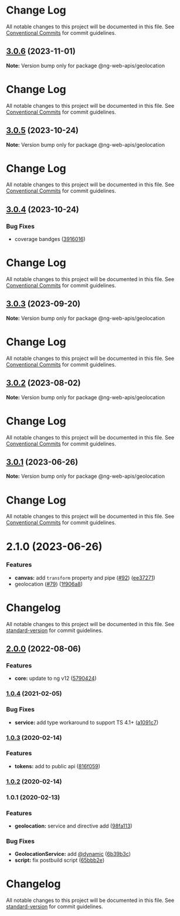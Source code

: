# Change Log

All notable changes to this project will be documented in this file. See
[Conventional Commits](https://conventionalcommits.org) for commit guidelines.

## [3.0.6](https://github.com/taiga-family/ng-web-apis/compare/@ng-web-apis/geolocation@3.0.5...@ng-web-apis/geolocation@3.0.6) (2023-11-01)

**Note:** Version bump only for package @ng-web-apis/geolocation

# Change Log

All notable changes to this project will be documented in this file. See
[Conventional Commits](https://conventionalcommits.org) for commit guidelines.

## [3.0.5](https://github.com/taiga-family/ng-web-apis/compare/@ng-web-apis/geolocation@3.0.4...@ng-web-apis/geolocation@3.0.5) (2023-10-24)

**Note:** Version bump only for package @ng-web-apis/geolocation

# Change Log

All notable changes to this project will be documented in this file. See
[Conventional Commits](https://conventionalcommits.org) for commit guidelines.

## [3.0.4](https://github.com/taiga-family/ng-web-apis/compare/@ng-web-apis/geolocation@3.0.3...@ng-web-apis/geolocation@3.0.4) (2023-10-24)

### Bug Fixes

- coverage bandges
  ([3916016](https://github.com/taiga-family/ng-web-apis/commit/39160166d865b37da18aa6358de9966486046969))

# Change Log

All notable changes to this project will be documented in this file. See
[Conventional Commits](https://conventionalcommits.org) for commit guidelines.

## [3.0.3](https://github.com/taiga-family/ng-web-apis/compare/@ng-web-apis/geolocation@3.0.2...@ng-web-apis/geolocation@3.0.3) (2023-09-20)

**Note:** Version bump only for package @ng-web-apis/geolocation

# Change Log

All notable changes to this project will be documented in this file. See
[Conventional Commits](https://conventionalcommits.org) for commit guidelines.

## [3.0.2](https://github.com/taiga-family/ng-web-apis/compare/@ng-web-apis/geolocation@3.0.1...@ng-web-apis/geolocation@3.0.2) (2023-08-02)

**Note:** Version bump only for package @ng-web-apis/geolocation

# Change Log

All notable changes to this project will be documented in this file. See
[Conventional Commits](https://conventionalcommits.org) for commit guidelines.

## [3.0.1](https://github.com/taiga-family/ng-web-apis/compare/@ng-web-apis/geolocation@3.0.0...@ng-web-apis/geolocation@3.0.1) (2023-06-26)

**Note:** Version bump only for package @ng-web-apis/geolocation

# Change Log

All notable changes to this project will be documented in this file. See
[Conventional Commits](https://conventionalcommits.org) for commit guidelines.

# 2.1.0 (2023-06-26)

### Features

- **canvas:** add `transform` property and pipe ([#92](https://github.com/taiga-family/ng-web-apis/issues/92))
  ([ee37271](https://github.com/taiga-family/ng-web-apis/commit/ee372716bbc5dd0734b474d12102fec1d5ec3321))
- geolocation ([#79](https://github.com/taiga-family/ng-web-apis/issues/79))
  ([1f906a8](https://github.com/taiga-family/ng-web-apis/commit/1f906a8f439ccf31e7c55811889c15f204033c2e))

# Changelog

All notable changes to this project will be documented in this file. See
[standard-version](https://github.com/conventional-changelog/standard-version) for commit guidelines.

## [2.0.0](https://github.com/ng-web-apis/geolocation/compare/v1.0.3...v2.0.0) (2022-08-06)

### Features

- **core:** update to ng v12
  ([5790424](https://github.com/ng-web-apis/geolocation/commit/579042424018bdab22ab555b2e868757bdd13c4f))

### [1.0.4](https://github.com/ng-web-apis/geolocation/compare/v1.0.3...v1.0.4) (2021-02-05)

### Bug Fixes

- **service:** add type workaround to support TS 4.1+
  ([a1091c7](https://github.com/ng-web-apis/geolocation/commit/a1091c73708013be6805edf857aca2cf3578c437))

### [1.0.3](https://github.com/ng-web-apis/geolocation/compare/v1.0.2...v1.0.3) (2020-02-14)

### Features

- **tokens:** add to public api
  ([816f059](https://github.com/ng-web-apis/geolocation/commit/816f059b87415013675ba0b17f185542520ae5d8))

### [1.0.2](https://github.com/ng-web-apis/geolocation/compare/v1.0.1...v1.0.2) (2020-02-14)

### 1.0.1 (2020-02-13)

### Features

- **geolocation:** service and directive add
  ([98fa113](https://github.com/ng-web-apis/geolocation/commit/98fa1134a715d68aa1589c29aa444a796d8560d3))

### Bug Fixes

- **GeolocationService:** add [@dynamic](https://github.com/dynamic)
  ([6b39b3c](https://github.com/ng-web-apis/geolocation/commit/6b39b3c3ec4757fd2fc6f06c94e5f42d9a022e30))
- **script:** fix postbuild script
  ([65bbb2e](https://github.com/ng-web-apis/geolocation/commit/65bbb2e0007393a71994640a7ebc01b92a60404a))

# Changelog

All notable changes to this project will be documented in this file. See
[standard-version](https://github.com/conventional-changelog/standard-version) for commit guidelines.
